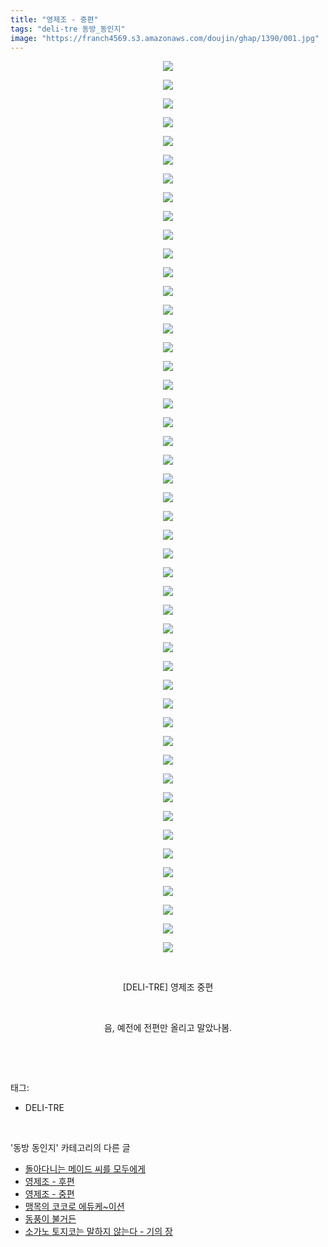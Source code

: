 ```yaml
---
title: "영제조 - 중편"
tags: "deli-tre 동방_동인지"
image: "https://franch4569.s3.amazonaws.com/doujin/ghap/1390/001.jpg"
---
```

<div class="article">
<p style="text-align: center; clear: none; float: none;"><img src="{{ site.imgserver2 }}/ghap/1390/001.jpg"/></p>
<p style="text-align: center; clear: none; float: none;"><img src="{{ site.imgserver2 }}/ghap/1390/002.jpg"/></p>
<p style="text-align: center; clear: none; float: none;"><img src="{{ site.imgserver2 }}/ghap/1390/003.jpg"/></p>
<p style="text-align: center; clear: none; float: none;"><img src="{{ site.imgserver2 }}/ghap/1390/004.jpg"/></p>
<p style="text-align: center; clear: none; float: none;"><img src="{{ site.imgserver2 }}/ghap/1390/005.jpg"/></p>
<p style="text-align: center; clear: none; float: none;"><img src="{{ site.imgserver2 }}/ghap/1390/006.jpg"/></p>
<p style="text-align: center; clear: none; float: none;"><img src="{{ site.imgserver2 }}/ghap/1390/007.jpg"/></p>
<p style="text-align: center; clear: none; float: none;"><img src="{{ site.imgserver2 }}/ghap/1390/008.jpg"/></p>
<p style="text-align: center; clear: none; float: none;"><img src="{{ site.imgserver2 }}/ghap/1390/009.jpg"/></p>
<p style="text-align: center; clear: none; float: none;"><img src="{{ site.imgserver2 }}/ghap/1390/010.jpg"/></p>
<p style="text-align: center; clear: none; float: none;"><img src="{{ site.imgserver2 }}/ghap/1390/011.jpg"/></p>
<p style="text-align: center; clear: none; float: none;"><img src="{{ site.imgserver2 }}/ghap/1390/012.jpg"/></p>
<p style="text-align: center; clear: none; float: none;"><img src="{{ site.imgserver2 }}/ghap/1390/013.jpg"/></p>
<p style="text-align: center; clear: none; float: none;"><img src="{{ site.imgserver2 }}/ghap/1390/014.jpg"/></p>
<p style="text-align: center; clear: none; float: none;"><img src="{{ site.imgserver2 }}/ghap/1390/015.jpg"/></p>
<p style="text-align: center; clear: none; float: none;"><img src="{{ site.imgserver2 }}/ghap/1390/016.jpg"/></p>
<p style="text-align: center; clear: none; float: none;"><img src="{{ site.imgserver2 }}/ghap/1390/017.jpg"/></p>
<p style="text-align: center; clear: none; float: none;"><img src="{{ site.imgserver2 }}/ghap/1390/018.jpg"/></p>
<p style="text-align: center; clear: none; float: none;"><img src="{{ site.imgserver2 }}/ghap/1390/019.jpg"/></p>
<p style="text-align: center; clear: none; float: none;"><img src="{{ site.imgserver2 }}/ghap/1390/020.jpg"/></p>
<p style="text-align: center; clear: none; float: none;"><img src="{{ site.imgserver2 }}/ghap/1390/021.jpg"/></p>
<p style="text-align: center; clear: none; float: none;"><img src="{{ site.imgserver2 }}/ghap/1390/022.jpg"/></p>
<p style="text-align: center; clear: none; float: none;"><img src="{{ site.imgserver2 }}/ghap/1390/023.jpg"/></p>
<p style="text-align: center; clear: none; float: none;"><img src="{{ site.imgserver2 }}/ghap/1390/024.jpg"/></p>
<p style="text-align: center; clear: none; float: none;"><img src="{{ site.imgserver2 }}/ghap/1390/025.jpg"/></p>
<p style="text-align: center; clear: none; float: none;"><img src="{{ site.imgserver2 }}/ghap/1390/026.jpg"/></p>
<p style="text-align: center; clear: none; float: none;"><img src="{{ site.imgserver2 }}/ghap/1390/027.jpg"/></p>
<p style="text-align: center; clear: none; float: none;"><img src="{{ site.imgserver2 }}/ghap/1390/028.jpg"/></p>
<p style="text-align: center; clear: none; float: none;"><img src="{{ site.imgserver2 }}/ghap/1390/029.jpg"/></p>
<p style="text-align: center; clear: none; float: none;"><img src="{{ site.imgserver2 }}/ghap/1390/030.jpg"/></p>
<p style="text-align: center; clear: none; float: none;"><img src="{{ site.imgserver2 }}/ghap/1390/031.jpg"/></p>
<p style="text-align: center; clear: none; float: none;"><img src="{{ site.imgserver2 }}/ghap/1390/032.jpg"/></p>
<p style="text-align: center; clear: none; float: none;"><img src="{{ site.imgserver2 }}/ghap/1390/033.jpg"/></p>
<p style="text-align: center; clear: none; float: none;"><img src="{{ site.imgserver2 }}/ghap/1390/034.jpg"/></p>
<p style="text-align: center; clear: none; float: none;"><img src="{{ site.imgserver2 }}/ghap/1390/035.jpg"/></p>
<p style="text-align: center; clear: none; float: none;"><img src="{{ site.imgserver2 }}/ghap/1390/036.jpg"/></p>
<p style="text-align: center; clear: none; float: none;"><img src="{{ site.imgserver2 }}/ghap/1390/037.jpg"/></p>
<p style="text-align: center; clear: none; float: none;"><img src="{{ site.imgserver2 }}/ghap/1390/038.jpg"/></p>
<p style="text-align: center; clear: none; float: none;"><img src="{{ site.imgserver2 }}/ghap/1390/039.jpg"/></p>
<p style="text-align: center; clear: none; float: none;"><img src="{{ site.imgserver2 }}/ghap/1390/040.jpg"/></p>
<p style="text-align: center; clear: none; float: none;"><img src="{{ site.imgserver2 }}/ghap/1390/041.jpg"/></p>
<p style="text-align: center; clear: none; float: none;"><img src="{{ site.imgserver2 }}/ghap/1390/042.jpg"/></p>
<p style="text-align: center; clear: none; float: none;"><img src="{{ site.imgserver2 }}/ghap/1390/043.jpg"/></p>
<p style="text-align: center; clear: none; float: none;"><img src="{{ site.imgserver2 }}/ghap/1390/044.jpg"/></p>
<p style="text-align: center; clear: none; float: none;"><img src="{{ site.imgserver2 }}/ghap/1390/045.jpg"/></p>
<p style="text-align: center; clear: none; float: none;"><img src="{{ site.imgserver2 }}/ghap/1390/046.jpg"/></p>
<p style="text-align: center; clear: none; float: none;"><img src="{{ site.imgserver2 }}/ghap/1390/047.jpg"/></p>
<p style="text-align: center; clear: none; float: none;"><img src="{{ site.imgserver2 }}/ghap/1390/048.jpg"/></p>
<p style="text-align: center; clear: none; float: none;"><br/></p>
<p style="text-align: center; clear: none; float: none;">[DELI-TRE] 영제조 중편</p>
<p style="text-align: center; clear: none; float: none;"><br/></p>
<p style="text-align: center; clear: none; float: none;">음, 예전에 전편만 올리고 말았나봄.</p>
<p><br/></p>
</div><br/>
<div class="tagTrail">
<p>태그: </p>
<ul>
<li>DELI-TRE</li>
</ul>
</div><br/>
<div class="another">
<p>'동방 동인지' 카테고리의 다른 글</p>
<ul>
<li><a href="/ghap_1393">돌아다니는 메이드 씨를 모두에게</a></li>
<li><a href="/ghap_1391">영제조 - 후편</a></li>
<li><a href="/ghap_1390">영제조 - 중편</a></li>
<li><a href="/ghap_1389">맹목의 코코로 에듀케~이션</a></li>
<li><a href="/ghap_1388">동풍이 불거든</a></li>
<li><a href="/ghap_1387">소가노 토지코는 말하지 않는다 - 기의 장</a></li>
</ul>
</div><br/>
<div class="cb_module cb_fluid">
<div class="cb_wrt cb_profile">
</div><!-- commentList close -->
</div><br/>
